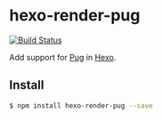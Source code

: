 # hexo-render-pug

[![Build Status](https://travis-ci.org/maxknee/hexo-render-pug.svg?branch=master)](https://travis-ci.org/maxknee/hexo-render-pug)

Add support for [Pug] in [Hexo].

## Install

``` bash
$ npm install hexo-render-pug --save
```

[Pug]: https://pugjs.org/
[Hexo]: https://hexo.io/
